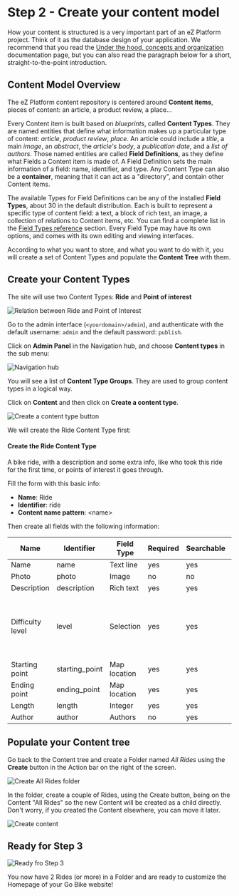 # Step 2 - Create your content model

How your content is structured is a very important part of an eZ Platform project. Think of it as the database design of your application. We recommend that you read the [Under the hood, concepts and organization](https://doc.ez.no/display/USER/2.+Under+the+hood%2C+concepts+and+organization) documentation page, but you can also read the paragraph below for a short, straight-to-the-point introduction.

## Content Model Overview

The eZ Platform content repository is centered around **Content items**, pieces of content: an article, a product review, a place...

Every Content item is built based on *blueprints*, called **Content Types**. They are named entities that define what information makes up a particular type of content: *article*, *product review*, *place*. An article could include a *title*, a main *image*, an *abstract*, the *article's body*, a *publication date*, and a *list of authors*. Those named entities are called **Field Definitions**, as they define what Fields a Content item is made of. A Field Definition sets the main information of a field: name, identifier, and type. Any Content Type can also be a **container**, meaning that it can act as a "directory", and contain other Content items.

The available Types for Field Definitions can be any of the installed **Field Types**, about 30 in the default distribution. Each is built to represent a specific type of content field: a text, a block of rich text, an image, a collection of relations to Content items, etc. You can find a complete list in the [Field Types reference](../../guide/field_type_reference.md) section. Every Field Type may have its own options, and comes with its own editing and viewing interfaces.

According to what you want to store, and what you want to do with it, you will create a set of Content Types and populate the **Content Tree** with them.

## Create your Content Types

The site will use two Content Types: **Ride** and **Point of interest**

![Relation between Ride and Point of Interest](img/bike_tutorial_poi_relation.png "This is an overview of the content model we will implement an N-N relationship model")

Go to the admin interface (`<yourdomain>/admin`), and authenticate with the default username: `admin` and the default password: `publish`. 

Click on **Admin Panel** in the Navigation hub, and choose **Content types** in the sub menu:

![Navigation hub](img/bike_tutorial_nav_hub.png)

You will see a list of **Content Type Groups**. They are used to group content types in a logical way.

Click on **Content** and then click on **Create a content type**. 

![Create a content type button](img/bike_tutorial_create_content_type.png)

We will create the Ride Content Type first:

#### Create the Ride Content Type

A bike ride, with a description and some extra info, like who took this ride for the first time, or points of interest it goes through.

Fill the form with this basic info: 

- **Name**: Ride
- **Identifier**: ride
- **Content name pattern**: &lt;name&gt; 

Then create all fields with the following information: 

| Name             | Identifier      | Field Type   | Required | Searchable | Translatable | Others                                                             |
|------------------|-----------------|--------------|----------|------------|--------------|--------------------------------------------------------------------|
| Name             | name            | Text line    | yes      | yes        | yes          |                                                                    |
| Photo            | photo           | Image        | no       | no         | no           |                                                                    |
| Description      | description     | Rich text    | yes      | yes        | yes          |                                                                    |
| Difficulty level | level           | Selection    | yes      | yes        | no           | Add a couple of Levels, such as "beginner, intermediate, advanced" |
| Starting point   | starting\_point | Map location | yes      | yes        | no           |                                                                    |
| Ending point     | ending\_point   | Map location | yes      | yes        | no           |                                                                    |
| Length           | length          | Integer      | yes      | yes        | no           |                                                                    |
| Author           | author          | Authors      | no       | yes        | yes          |                                                                    |

## Populate your Content tree

Go back to the Content tree and create a Folder named *All Rides* using the **Create** button in the Action bar on the right of the screen.

![Create All Rides folder](img/bike_tutorial_create_folder.png)

In the folder, create a couple of Rides, using the Create button, being on the Content "All Rides" so the new Content will be created as a child directly. Don't worry, if you created the Content elsewhere, you can move it later.

![Create content](img/bike_tutorial_create_content.png)

## Ready for Step 3

![Ready fro Step 3](img/bike_tutorial_all_rides_admin.png)

You now have 2 Rides (or more) in a Folder and are ready to customize the Homepage of your Go Bike website!
